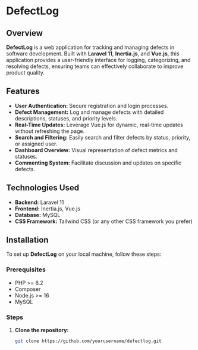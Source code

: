 # DefectLog

## Overview

**DefectLog** is a web application for tracking and managing defects in software development. Built with **Laravel 11**, **Inertia.js**, and **Vue.js**, this application provides a user-friendly interface for logging, categorizing, and resolving defects, ensuring teams can effectively collaborate to improve product quality.

## Features

- **User Authentication:** Secure registration and login processes.
- **Defect Management:** Log and manage defects with detailed descriptions, statuses, and priority levels.
- **Real-Time Updates:** Leverage Vue.js for dynamic, real-time updates without refreshing the page.
- **Search and Filtering:** Easily search and filter defects by status, priority, or assigned user.
- **Dashboard Overview:** Visual representation of defect metrics and statuses.
- **Commenting System:** Facilitate discussion and updates on specific defects.

## Technologies Used

- **Backend:** Laravel 11
- **Frontend:** Inertia.js, Vue.js
- **Database:** MySQL
- **CSS Framework:** Tailwind CSS (or any other CSS framework you prefer)

## Installation

To set up **DefectLog** on your local machine, follow these steps:

### Prerequisites

- PHP >= 8.2
- Composer
- Node.js >= 16
- MySQL

### Steps

1. **Clone the repository:**
   ```bash
   git clone https://github.com/yourusername/defectlog.git
